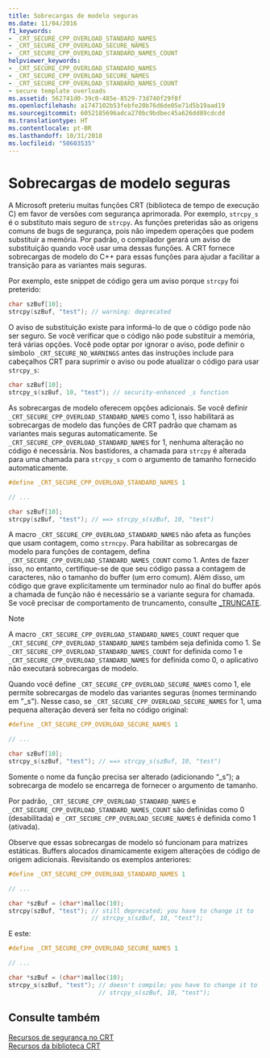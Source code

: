 ```yaml
---
title: Sobrecargas de modelo seguras
ms.date: 11/04/2016
f1_keywords:
- _CRT_SECURE_CPP_OVERLOAD_STANDARD_NAMES
- _CRT_SECURE_CPP_OVERLOAD_SECURE_NAMES
- _CRT_SECURE_CPP_OVERLOAD_STANDARD_NAMES_COUNT
helpviewer_keywords:
- _CRT_SECURE_CPP_OVERLOAD_STANDARD_NAMES
- _CRT_SECURE_CPP_OVERLOAD_SECURE_NAMES
- _CRT_SECURE_CPP_OVERLOAD_STANDARD_NAMES_COUNT
- secure template overloads
ms.assetid: 562741d0-39c0-485e-8529-73d740f29f8f
ms.openlocfilehash: a1747102b53febfe20b76d6de05e71d5b19aad19
ms.sourcegitcommit: 6052185696adca270bc9bdbec45a626dd89cdcdd
ms.translationtype: HT
ms.contentlocale: pt-BR
ms.lasthandoff: 10/31/2018
ms.locfileid: "50603535"
---
```

# <a name="secure-template-overloads"></a>Sobrecargas de modelo seguras

A Microsoft preteriu muitas funções CRT (biblioteca de tempo de execução C) em favor de versões com segurança aprimorada. Por exemplo, `strcpy_s` é o substituto mais seguro de `strcpy`. As funções preteridas são as origens comuns de bugs de segurança, pois não impedem operações que podem substituir a memória. Por padrão, o compilador gerará um aviso de substituição quando você usar uma dessas funções. A CRT fornece sobrecargas de modelo do C++ para essas funções para ajudar a facilitar a transição para as variantes mais seguras.

Por exemplo, este snippet de código gera um aviso porque `strcpy` foi preterido:

```cpp
char szBuf[10];
strcpy(szBuf, "test"); // warning: deprecated
```

O aviso de substituição existe para informá-lo de que o código pode não ser seguro. Se você verificar que o código não pode substituir a memória, terá várias opções. Você pode optar por ignorar o aviso, pode definir o símbolo `_CRT_SECURE_NO_WARNINGS` antes das instruções include para cabeçalhos CRT para suprimir o aviso ou pode atualizar o código para usar `strcpy_s`:

```cpp
char szBuf[10];
strcpy_s(szBuf, 10, "test"); // security-enhanced _s function
```

As sobrecargas de modelo oferecem opções adicionais. Se você definir `_CRT_SECURE_CPP_OVERLOAD_STANDARD_NAMES` como 1, isso habilitará as sobrecargas de modelo das funções de CRT padrão que chamam as variantes mais seguras automaticamente. Se `_CRT_SECURE_CPP_OVERLOAD_STANDARD_NAMES` for 1, nenhuma alteração no código é necessária. Nos bastidores, a chamada para `strcpy` é alterada para uma chamada para `strcpy_s` com o argumento de tamanho fornecido automaticamente.

```cpp
#define _CRT_SECURE_CPP_OVERLOAD_STANDARD_NAMES 1

// ...

char szBuf[10];
strcpy(szBuf, "test"); // ==> strcpy_s(szBuf, 10, "test")
```

A macro `_CRT_SECURE_CPP_OVERLOAD_STANDARD_NAMES` não afeta as funções que usam contagem, como `strncpy`. Para habilitar as sobrecargas de modelo para funções de contagem, defina `_CRT_SECURE_CPP_OVERLOAD_STANDARD_NAMES_COUNT` como 1. Antes de fazer isso, no entanto, certifique-se de que seu código passa a contagem de caracteres, não o tamanho do buffer (um erro comum). Além disso, um código que grave explicitamente um terminador nulo ao final do buffer após a chamada de função não é necessário se a variante segura for chamada. Se você precisar de comportamento de truncamento, consulte [_TRUNCATE](../c-runtime-library/truncate.md).

> [!NOTE]
>  A macro `_CRT_SECURE_CPP_OVERLOAD_STANDARD_NAMES_COUNT` requer que `_CRT_SECURE_CPP_OVERLOAD_STANDARD_NAMES` também seja definida como 1. Se `_CRT_SECURE_CPP_OVERLOAD_STANDARD_NAMES_COUNT` for definida como 1 e `_CRT_SECURE_CPP_OVERLOAD_STANDARD_NAMES` for definida como 0, o aplicativo não executará sobrecargas de modelo.

Quando você define `_CRT_SECURE_CPP_OVERLOAD_SECURE_NAMES` como 1, ele permite sobrecargas de modelo das variantes seguras (nomes terminando em "_s"). Nesse caso, se `_CRT_SECURE_CPP_OVERLOAD_SECURE_NAMES` for 1, uma pequena alteração deverá ser feita no código original:

```cpp
#define _CRT_SECURE_CPP_OVERLOAD_SECURE_NAMES 1

// ...

char szBuf[10];
strcpy_s(szBuf, "test"); // ==> strcpy_s(szBuf, 10, "test")
```

Somente o nome da função precisa ser alterado (adicionando “_s”); a sobrecarga de modelo se encarrega de fornecer o argumento de tamanho.

Por padrão, `_CRT_SECURE_CPP_OVERLOAD_STANDARD_NAMES` e `_CRT_SECURE_CPP_OVERLOAD_STANDARD_NAMES_COUNT` são definidas como 0 (desabilitada) e `_CRT_SECURE_CPP_OVERLOAD_SECURE_NAMES` é definida como 1 (ativada).

Observe que essas sobrecargas de modelo só funcionam para matrizes estáticas. Buffers alocados dinamicamente exigem alterações de código de origem adicionais. Revisitando os exemplos anteriores:

```cpp
#define _CRT_SECURE_CPP_OVERLOAD_STANDARD_NAMES 1

// ...

char *szBuf = (char*)malloc(10);
strcpy(szBuf, "test"); // still deprecated; you have to change it to
                       // strcpy_s(szBuf, 10, "test");
```

E este:

```cpp
#define _CRT_SECURE_CPP_OVERLOAD_SECURE_NAMES 1

// ...

char *szBuf = (char*)malloc(10);
strcpy_s(szBuf, "test"); // doesn't compile; you have to change it to
                         // strcpy_s(szBuf, 10, "test");
```

## <a name="see-also"></a>Consulte também

[Recursos de segurança no CRT](../c-runtime-library/security-features-in-the-crt.md)<br/>
[Recursos da biblioteca CRT](../c-runtime-library/crt-library-features.md)
